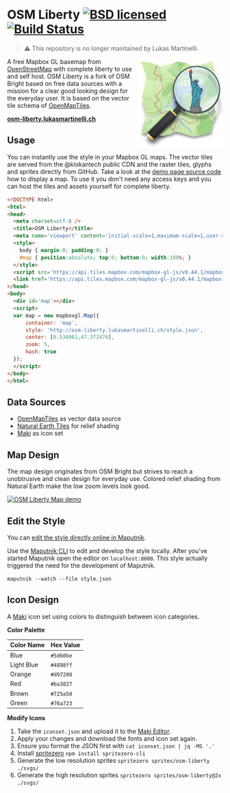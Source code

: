 # OSM Liberty [![BSD licensed](https://img.shields.io/badge/license-BSD-blue.svg)](https://github.com/lukasmartinelli/osm-liberty/blob/gh-pages/LICENSE.md) [![Build Status](https://travis-ci.org/lukasmartinelli/osm-liberty.svg?branch=gh-pages)](https://travis-ci.org/lukasmartinelli/osm-liberty)

> :warning: This repository is no longer maintained by Lukas Martinelli.

<img align="right" alt="OSM Liberty" src="logo.png" />

A free Mapbox GL basemap from [OpenStreetMap](https://openstreetmap.org) with complete liberty to use and self host. OSM Liberty is a fork of OSM Bright based on free data sources with a mission for a clear good looking design for the everyday user. It is based on the vector tile schema of [OpenMapTiles](https://github.com/openmaptiles/openmaptiles).

**[osm-liberty.lukasmartinelli.ch](http://osm-liberty.lukasmartinelli.ch/)**

## Usage

You can instantly use the style in your Mapbox GL maps. The vector tiles are served from the @klokantech public CDN
and the raster tiles, glyphs and sprites directly from GitHub.
Take a look at the [demo page source code](index.html) how to display a map.
To use it you don't need any access keys and you can host the tiles and assets yourself for complete liberty.

```html
<!DOCTYPE html>
<html>
<head>
  <meta charset=utf-8 />
  <title>OSM Liberty</title>
  <meta name='viewport' content='initial-scale=1,maximum-scale=1,user-scalable=no' />
  <style>
    body { margin:0; padding:0; }
    #map { position:absolute; top:0; bottom:0; width:100%; }
  </style>
  <script src='https://api.tiles.mapbox.com/mapbox-gl-js/v0.44.1/mapbox-gl.js'></script>
  <link href='https://api.tiles.mapbox.com/mapbox-gl-js/v0.44.1/mapbox-gl.css' rel='stylesheet' />
</head>
<body>
  <div id='map'></div>
  <script>
  var map = new mapboxgl.Map({
      container: 'map',
      style: 'http://osm-liberty.lukasmartinelli.ch/style.json',
      center: [8.538961,47.372476],
      zoom: 5,
      hash: true
  });
  </script>
</body>
</html>
```

## Data Sources

- [OpenMapTiles](http://openmaptiles.org/) as vector data source
- [Natural Earth Tiles](http://naturalearthtiles.org) for relief shading
- [Maki](https://www.mapbox.com/maki-icons/) as icon set

## Map Design

The map design originates from OSM Bright but strives to reach a unobtrusive and clean design for everyday use.
Colored relief shading from Natural Earth make the low zoom levels look good.

[![OSM Liberty Map demo](demo/zoom.gif)](http://osm-liberty.lukasmartinelli.ch/)

## Edit the Style

You can [edit the style directly online in Maputnik](http://maputnik.com/editor?style=https://rawgit.com/lukasmartinelli/osm-liberty/gh-pages/style.json).

Use the [Maputnik CLI](http://openmaptiles.org/docs/style/maputnik/) to edit and develop the style locally.
After you've started Maputnik open the editor on `localhost:8000`. This style actually triggered the need for the development of Maputnik.

```
maputnik --watch --file style.json
```

## Icon Design

A [Maki](https://github.com/mapbox/maki) icon set using colors to distinguish between icon categories.

**Color Palette**

Color Name   | Hex Value
-------------|----------
Blue         | `#5d60be`
Light Blue   | `#4898ff`
Orange       | `#d97200`
Red          | `#ba3827`
Brown        | `#725a50`
Green        | `#76a723`

**Modify Icons**

1. Take the `iconset.json` and upload it to the [Maki Editor](https://www.mapbox.com/maki-icons/#editor).
2. Apply your changes and download the fonts and icon set again.
3. Ensure you format the JSON first with `cat iconset.json | jq -MS '.'`
4. Install [spritezero](https://github.com/mapbox/spritezero) `npm install spritezero-cli`
5. Generate the low resolution sprites `spritezero sprites/osm-liberty ./svgs/`
6. Generate the high resolution sprites `spritezero sprites/osm-liberty@2x ./svgs/`
